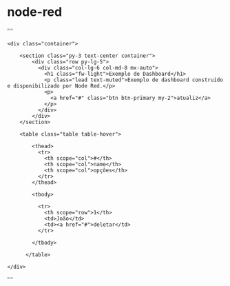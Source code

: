 # node-red



'''

<!DOCTYPE html>
<html lang="en">
<head>
    <meta charset="UTF-8">
    <meta http-equiv="X-UA-Compatible" content="IE=edge">
    <meta name="viewport" content="width=device-width, initial-scale=1.0">
    <title>Document</title>
    <link href="https://cdn.jsdelivr.net/npm/bootstrap@5.2.0/dist/css/bootstrap.min.css" rel="stylesheet" integrity="sha384-gH2yIJqKdNHPEq0n4Mqa/HGKIhSkIHeL5AyhkYV8i59U5AR6csBvApHHNl/vI1Bx" crossorigin="anonymous">

</head>
<body>

    <div class="container">

        <section class="py-3 text-center container">
            <div class="row py-lg-5">
              <div class="col-lg-6 col-md-8 mx-auto">
                <h1 class="fw-light">Exemplo de Dashboard</h1>
                <p class="lead text-muted">Exemplo de dashboard construído e disponibilizado por Node Red.</p>
                <p>
                  <a href="#" class="btn btn-primary my-2">atualiz</a>
                </p>
              </div>
            </div>
        </section>

        <table class="table table-hover">

            <thead>
              <tr>
                <th scope="col">#</th>
                <th scope="col">name</th>
                <th scope="col">opções</th>
              </tr>
            </thead>
            
            <tbody>

              <tr>
                <th scope="row">1</th>
                <td>João</td>
                <td><a href="#">deletar</td>
              </tr>
              
            </tbody>

          </table>

    </div>
</body>
</html>

'''
